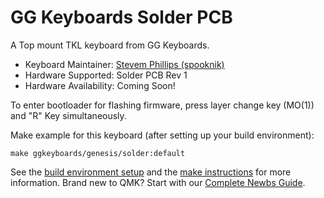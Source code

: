 # GG Keyboards Solder PCB

A Top mount TKL keyboard from GG Keyboards.

* Keyboard Maintainer: [Stevem Phillips (spooknik)](https://github.com/spooknik)
* Hardware Supported: Solder PCB Rev 1
* Hardware Availability: Coming Soon!

To enter bootloader for flashing firmware, press layer change key (MO(1)) and "R" Key simultaneously.

Make example for this keyboard (after setting up your build environment):

    make ggkeyboards/genesis/solder:default

See the [build environment setup](https://docs.qmk.fm/#/getting_started_build_tools) and the [make instructions](https://docs.qmk.fm/#/getting_started_make_guide) for more information. Brand new to QMK? Start with our [Complete Newbs Guide](https://docs.qmk.fm/#/newbs).
